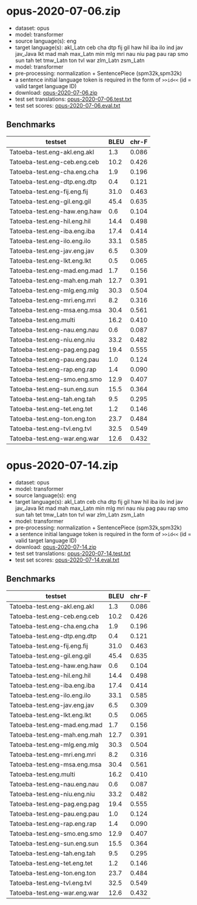 # opus-2020-07-06.zip

* dataset: opus
* model: transformer
* source language(s): eng
* target language(s): akl_Latn ceb cha dtp fij gil haw hil iba ilo ind jav jav_Java lkt mad mah max_Latn min mlg mri nau niu pag pau rap smo sun tah tet tmw_Latn ton tvl war zlm_Latn zsm_Latn
* model: transformer
* pre-processing: normalization + SentencePiece (spm32k,spm32k)
* a sentence initial language token is required in the form of `>>id<<` (id = valid target language ID)
* download: [opus-2020-07-06.zip](https://object.pouta.csc.fi/Tatoeba-MT-models/eng-poz/opus-2020-07-06.zip)
* test set translations: [opus-2020-07-06.test.txt](https://object.pouta.csc.fi/Tatoeba-MT-models/eng-poz/opus-2020-07-06.test.txt)
* test set scores: [opus-2020-07-06.eval.txt](https://object.pouta.csc.fi/Tatoeba-MT-models/eng-poz/opus-2020-07-06.eval.txt)

## Benchmarks

| testset               | BLEU  | chr-F |
|-----------------------|-------|-------|
| Tatoeba-test.eng-akl.eng.akl 	| 1.3 	| 0.086 |
| Tatoeba-test.eng-ceb.eng.ceb 	| 10.2 	| 0.426 |
| Tatoeba-test.eng-cha.eng.cha 	| 1.9 	| 0.196 |
| Tatoeba-test.eng-dtp.eng.dtp 	| 0.4 	| 0.121 |
| Tatoeba-test.eng-fij.eng.fij 	| 31.0 	| 0.463 |
| Tatoeba-test.eng-gil.eng.gil 	| 45.4 	| 0.635 |
| Tatoeba-test.eng-haw.eng.haw 	| 0.6 	| 0.104 |
| Tatoeba-test.eng-hil.eng.hil 	| 14.4 	| 0.498 |
| Tatoeba-test.eng-iba.eng.iba 	| 17.4 	| 0.414 |
| Tatoeba-test.eng-ilo.eng.ilo 	| 33.1 	| 0.585 |
| Tatoeba-test.eng-jav.eng.jav 	| 6.5 	| 0.309 |
| Tatoeba-test.eng-lkt.eng.lkt 	| 0.5 	| 0.065 |
| Tatoeba-test.eng-mad.eng.mad 	| 1.7 	| 0.156 |
| Tatoeba-test.eng-mah.eng.mah 	| 12.7 	| 0.391 |
| Tatoeba-test.eng-mlg.eng.mlg 	| 30.3 	| 0.504 |
| Tatoeba-test.eng-mri.eng.mri 	| 8.2 	| 0.316 |
| Tatoeba-test.eng-msa.eng.msa 	| 30.4 	| 0.561 |
| Tatoeba-test.eng.multi 	| 16.2 	| 0.410 |
| Tatoeba-test.eng-nau.eng.nau 	| 0.6 	| 0.087 |
| Tatoeba-test.eng-niu.eng.niu 	| 33.2 	| 0.482 |
| Tatoeba-test.eng-pag.eng.pag 	| 19.4 	| 0.555 |
| Tatoeba-test.eng-pau.eng.pau 	| 1.0 	| 0.124 |
| Tatoeba-test.eng-rap.eng.rap 	| 1.4 	| 0.090 |
| Tatoeba-test.eng-smo.eng.smo 	| 12.9 	| 0.407 |
| Tatoeba-test.eng-sun.eng.sun 	| 15.5 	| 0.364 |
| Tatoeba-test.eng-tah.eng.tah 	| 9.5 	| 0.295 |
| Tatoeba-test.eng-tet.eng.tet 	| 1.2 	| 0.146 |
| Tatoeba-test.eng-ton.eng.ton 	| 23.7 	| 0.484 |
| Tatoeba-test.eng-tvl.eng.tvl 	| 32.5 	| 0.549 |
| Tatoeba-test.eng-war.eng.war 	| 12.6 	| 0.432 |

# opus-2020-07-14.zip

* dataset: opus
* model: transformer
* source language(s): eng
* target language(s): akl_Latn ceb cha dtp fij gil haw hil iba ilo ind jav jav_Java lkt mad mah max_Latn min mlg mri nau niu pag pau rap smo sun tah tet tmw_Latn ton tvl war zlm_Latn zsm_Latn
* model: transformer
* pre-processing: normalization + SentencePiece (spm32k,spm32k)
* a sentence initial language token is required in the form of `>>id<<` (id = valid target language ID)
* download: [opus-2020-07-14.zip](https://object.pouta.csc.fi/Tatoeba-MT-models/eng-poz/opus-2020-07-14.zip)
* test set translations: [opus-2020-07-14.test.txt](https://object.pouta.csc.fi/Tatoeba-MT-models/eng-poz/opus-2020-07-14.test.txt)
* test set scores: [opus-2020-07-14.eval.txt](https://object.pouta.csc.fi/Tatoeba-MT-models/eng-poz/opus-2020-07-14.eval.txt)

## Benchmarks

| testset               | BLEU  | chr-F |
|-----------------------|-------|-------|
| Tatoeba-test.eng-akl.eng.akl 	| 1.3 	| 0.086 |
| Tatoeba-test.eng-ceb.eng.ceb 	| 10.2 	| 0.426 |
| Tatoeba-test.eng-cha.eng.cha 	| 1.9 	| 0.196 |
| Tatoeba-test.eng-dtp.eng.dtp 	| 0.4 	| 0.121 |
| Tatoeba-test.eng-fij.eng.fij 	| 31.0 	| 0.463 |
| Tatoeba-test.eng-gil.eng.gil 	| 45.4 	| 0.635 |
| Tatoeba-test.eng-haw.eng.haw 	| 0.6 	| 0.104 |
| Tatoeba-test.eng-hil.eng.hil 	| 14.4 	| 0.498 |
| Tatoeba-test.eng-iba.eng.iba 	| 17.4 	| 0.414 |
| Tatoeba-test.eng-ilo.eng.ilo 	| 33.1 	| 0.585 |
| Tatoeba-test.eng-jav.eng.jav 	| 6.5 	| 0.309 |
| Tatoeba-test.eng-lkt.eng.lkt 	| 0.5 	| 0.065 |
| Tatoeba-test.eng-mad.eng.mad 	| 1.7 	| 0.156 |
| Tatoeba-test.eng-mah.eng.mah 	| 12.7 	| 0.391 |
| Tatoeba-test.eng-mlg.eng.mlg 	| 30.3 	| 0.504 |
| Tatoeba-test.eng-mri.eng.mri 	| 8.2 	| 0.316 |
| Tatoeba-test.eng-msa.eng.msa 	| 30.4 	| 0.561 |
| Tatoeba-test.eng.multi 	| 16.2 	| 0.410 |
| Tatoeba-test.eng-nau.eng.nau 	| 0.6 	| 0.087 |
| Tatoeba-test.eng-niu.eng.niu 	| 33.2 	| 0.482 |
| Tatoeba-test.eng-pag.eng.pag 	| 19.4 	| 0.555 |
| Tatoeba-test.eng-pau.eng.pau 	| 1.0 	| 0.124 |
| Tatoeba-test.eng-rap.eng.rap 	| 1.4 	| 0.090 |
| Tatoeba-test.eng-smo.eng.smo 	| 12.9 	| 0.407 |
| Tatoeba-test.eng-sun.eng.sun 	| 15.5 	| 0.364 |
| Tatoeba-test.eng-tah.eng.tah 	| 9.5 	| 0.295 |
| Tatoeba-test.eng-tet.eng.tet 	| 1.2 	| 0.146 |
| Tatoeba-test.eng-ton.eng.ton 	| 23.7 	| 0.484 |
| Tatoeba-test.eng-tvl.eng.tvl 	| 32.5 	| 0.549 |
| Tatoeba-test.eng-war.eng.war 	| 12.6 	| 0.432 |

